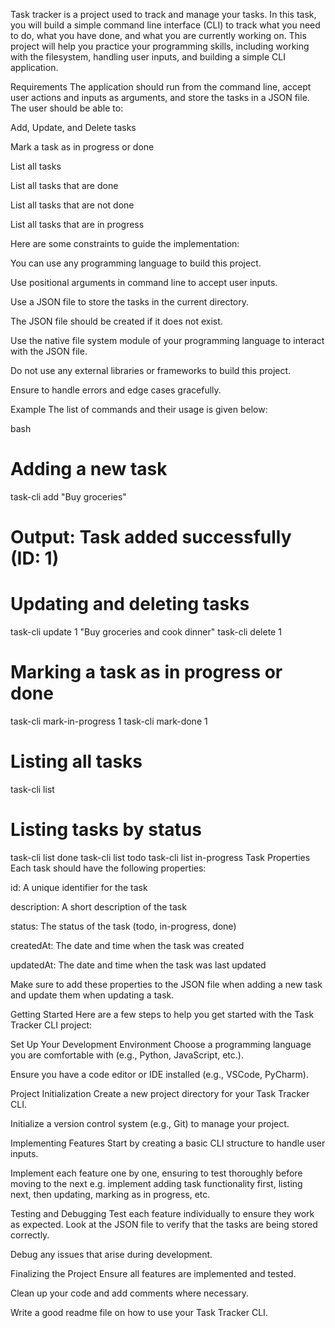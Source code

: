 Task tracker is a project used to track and manage your tasks. In this task, you will build a simple command line interface (CLI) to track what you need to do, what you have done, and what you are currently working on. This project will help you practice your programming skills, including working with the filesystem, handling user inputs, and building a simple CLI application.

Requirements
The application should run from the command line, accept user actions and inputs as arguments, and store the tasks in a JSON file. The user should be able to:

Add, Update, and Delete tasks

Mark a task as in progress or done

List all tasks

List all tasks that are done

List all tasks that are not done

List all tasks that are in progress

Here are some constraints to guide the implementation:

You can use any programming language to build this project.

Use positional arguments in command line to accept user inputs.

Use a JSON file to store the tasks in the current directory.

The JSON file should be created if it does not exist.

Use the native file system module of your programming language to interact with the JSON file.

Do not use any external libraries or frameworks to build this project.

Ensure to handle errors and edge cases gracefully.

Example
The list of commands and their usage is given below:

bash

# Adding a new task
task-cli add "Buy groceries"
# Output: Task added successfully (ID: 1)
# Updating and deleting tasks
task-cli update 1 "Buy groceries and cook dinner"
task-cli delete 1
# Marking a task as in progress or done
task-cli mark-in-progress 1
task-cli mark-done 1
# Listing all tasks
task-cli list
# Listing tasks by status
task-cli list done
task-cli list todo
task-cli list in-progress
Task Properties
Each task should have the following properties:

id: A unique identifier for the task

description: A short description of the task

status: The status of the task (todo, in-progress, done)

createdAt: The date and time when the task was created

updatedAt: The date and time when the task was last updated

Make sure to add these properties to the JSON file when adding a new task and update them when updating a task.

Getting Started
Here are a few steps to help you get started with the Task Tracker CLI project:

Set Up Your Development Environment
Choose a programming language you are comfortable with (e.g., Python, JavaScript, etc.).

Ensure you have a code editor or IDE installed (e.g., VSCode, PyCharm).

Project Initialization
Create a new project directory for your Task Tracker CLI.

Initialize a version control system (e.g., Git) to manage your project.

Implementing Features
Start by creating a basic CLI structure to handle user inputs.

Implement each feature one by one, ensuring to test thoroughly before moving to the next e.g. implement adding task functionality first, listing next, then updating, marking as in progress, etc.

Testing and Debugging
Test each feature individually to ensure they work as expected. Look at the JSON file to verify that the tasks are being stored correctly.

Debug any issues that arise during development.

Finalizing the Project
Ensure all features are implemented and tested.

Clean up your code and add comments where necessary.

Write a good readme file on how to use your Task Tracker CLI.
